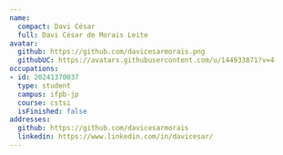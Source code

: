 ```yaml
---
name:
  compact: Davi César
  full: Davi César de Morais Leite
avatar:
  github: https://github.com/davicesarmorais.png
  githubUC: https://avatars.githubusercontent.com/u/144933871?v=4
occupations:
- id: 20241370037
  type: student
  campus: ifpb-jp
  course: cstsi
  isFinished: false
addresses:
  github: https://github.com/davicesarmorais
  linkedin: https://www.linkedin.com/in/davicesar/
---
```

